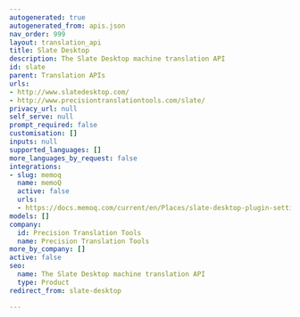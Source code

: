 ```yaml
---
autogenerated: true
autogenerated_from: apis.json
nav_order: 999
layout: translation_api
title: Slate Desktop
description: The Slate Desktop machine translation API
id: slate
parent: Translation APIs
urls:
- http://www.slatedesktop.com/
- http://www.precisiontranslationtools.com/slate/
privacy_url: null
self_serve: null
prompt_required: false
customisation: []
inputs: null
supported_languages: []
more_languages_by_request: false
integrations:
- slug: memoq
  name: memoQ
  active: false
  urls:
  - https://docs.memoq.com/current/en/Places/slate-desktop-plugin-settings.html
models: []
company:
  id: Precision Translation Tools
  name: Precision Translation Tools
more_by_company: []
active: false
seo:
  name: The Slate Desktop machine translation API
  type: Product
redirect_from: slate-desktop

---
```


